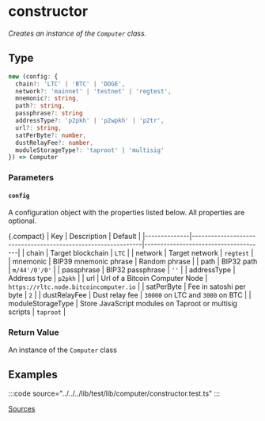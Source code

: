 # constructor

_Creates an instance of the `Computer` class._

## Type

```ts
new (config: {
  chain?: 'LTC' | 'BTC' | 'DOGE',
  network?: 'mainnet' | 'testnet' | 'regtest',
  mnemonic?: string,
  path?: string,
  passphrase?: string
  addressType?: 'p2pkh' | 'p2wpkh' | 'p2tr',
  url?: string,
  satPerByte?: number,
  dustRelayFee?: number,
  moduleStorageType?: 'taproot' | 'multisig'
}) => Computer
```

### Parameters

#### `config`

A configuration object with the properties listed below. All properties are optional.

{.compact}
| Key | Description | Default |
|--------------|--------------------------------------------------------------|--------------------------------------|
| chain | Target blockchain | `LTC` |
| network | Target network | `regtest` |
| mnemonic | BIP39 mnemonic phrase | Random phrase |
| path | BIP32 path | `m/44'/0'/0'` |
| passphrase | BIP32 passphrase | `''` |
| addressType | Address type | `p2pkh` |
| url | Url of a Bitcoin Computer Node | `https://rltc.node.bitcoincomputer.io` |
| satPerByte | Fee in satoshi per byte | `2` |
| dustRelayFee | Dust relay fee | `30000` on LTC and `3000` on BTC |
| moduleStorageType | Store JavaScript modules on Taproot or multisig scripts | `taproot` |

### Return Value

An instance of the `Computer` class

## Examples

:::code source="../../../lib/test/lib/computer/constructor.test.ts" :::

<a href="https://github.com/bitcoin-computer/monorepo/blob/main/packages/lib/test/lib/computer/constructor.test.ts" target=_blank>Sources</a>
